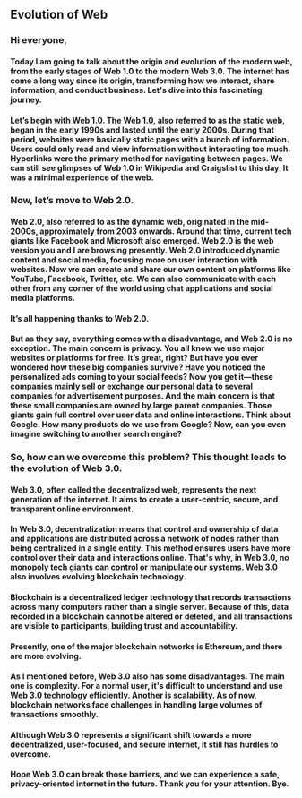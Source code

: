 ## Evolution of Web

### Hi everyone,

#### Today I am going to talk about the origin and evolution of the modern web, from the early stages of Web 1.0 to the modern Web 3.0. The internet has come a long way since its origin, transforming how we interact, share information, and conduct business. Let's dive into this fascinating journey.

#### Let’s begin with Web 1.0. The Web 1.0, also referred to as the static web, began in the early 1990s and lasted until the early 2000s. During that period, websites were basically static pages with a bunch of information. Users could only read and view information without interacting too much. Hyperlinks were the primary method for navigating between pages. We can still see glimpses of Web 1.0 in Wikipedia and Craigslist to this day. It was a minimal experience of the web.

### Now, let’s move to Web 2.0.

#### Web 2.0, also referred to as the dynamic web, originated in the mid-2000s, approximately from 2003 onwards. Around that time, current tech giants like Facebook and Microsoft also emerged. Web 2.0 is the web version you and I are browsing presently. Web 2.0 introduced dynamic content and social media, focusing more on user interaction with websites. Now we can create and share our own content on platforms like YouTube, Facebook, Twitter, etc. We can also communicate with each other from any corner of the world using chat applications and social media platforms.

#### It’s all happening thanks to Web 2.0.

#### But as they say, everything comes with a disadvantage, and Web 2.0 is no exception. The main concern is privacy. You all know we use major websites or platforms for free. It’s great, right? But have you ever wondered how these big companies survive? Have you noticed the personalized ads coming to your social feeds? Now you get it—these companies mainly sell or exchange our personal data to several companies for advertisement purposes. And the main concern is that these small companies are owned by large parent companies. Those giants gain full control over user data and online interactions. Think about Google. How many products do we use from Google? Now, can you even imagine switching to another search engine?

### So, how can we overcome this problem? This thought leads to the evolution of Web 3.0.

#### Web 3.0, often called the decentralized web, represents the next generation of the internet. It aims to create a user-centric, secure, and transparent online environment.

#### In Web 3.0, decentralization means that control and ownership of data and applications are distributed across a network of nodes rather than being centralized in a single entity. This method ensures users have more control over their data and interactions online. That's why, in Web 3.0, no monopoly tech giants can control or manipulate our systems. Web 3.0 also involves evolving blockchain technology.

#### Blockchain is a decentralized ledger technology that records transactions across many computers rather than a single server. Because of this, data recorded in a blockchain cannot be altered or deleted, and all transactions are visible to participants, building trust and accountability.

#### Presently, one of the major blockchain networks is Ethereum, and there are more evolving.

#### As I mentioned before, Web 3.0 also has some disadvantages. The main one is complexity. For a normal user, it's difficult to understand and use Web 3.0 technology efficiently. Another is scalability. As of now, blockchain networks face challenges in handling large volumes of transactions smoothly.

#### Although Web 3.0 represents a significant shift towards a more decentralized, user-focused, and secure internet, it still has hurdles to overcome.

#### Hope Web 3.0 can break those barriers, and we can experience a safe, privacy-oriented internet in the future. Thank you for your attention. Bye.